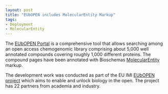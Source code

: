 ```yaml
---
layout: post
title: "EUbOPEN includes MolecularEntity Markup"
tags:
- Deployment
- MolecularEntity
---
```


The [EUbOPEN Portal](https://gateway.eubopen.org/) is a comprehensive tool that allows searching among an open access chemogenomic library comprising about 5,000 well annotated compounds covering roughly 1,000 different proteins. The compound pages have been annotated with Bioschemas [MolecularEntity](https://bioschemas.org/profiles/MolecularEntity/0.5-RELEASE) markup.

The development work was conducted as part of the EU IMI [EUbOPEN project](https://www.eubopen.org/) which aims to enable and unlock biology in the open. The project has 22 partners from academia and industry. 
